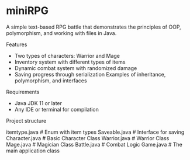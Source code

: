 # miniRPG
A simple text-based RPG battle that demonstrates the principles of OOP, polymorphism, and working with files in Java.

Features

- Two types of characters: Warrior and Mage
- Inventory system with different types of items
- Dynamic combat system with randomized damage
- Saving progress through serialization
 Examples of inheritance, polymorphism, and interfaces

Requirements

- Java JDK 11 or later
- Any IDE or terminal for compilation

Project structure

  itemtype.java # Enum with item types
  Saveable.java # Interface for saving
  Character.java # Basic Character Class
  Warrior.java # Warrior Class
  Mage.java # Magician Class
  Battle.java # Combat Logic
  Game.java # The main application class
